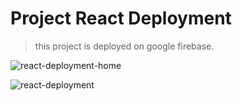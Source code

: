 # Project React Deployment
> this project is deployed on google firebase.

![react-deployment-home](https://github.com/user-attachments/assets/e85881eb-3571-4b2f-b158-97a7eeefb021)

![react-deployment](https://github.com/user-attachments/assets/f238d702-3196-4778-a098-dc0a54c9551c)
